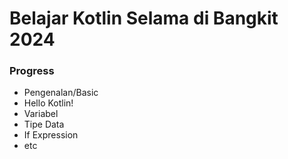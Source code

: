 # Belajar Kotlin Selama di Bangkit 2024
### Progress
- Pengenalan/Basic
- Hello Kotlin!
- Variabel
- Tipe Data
- If Expression
- etc
